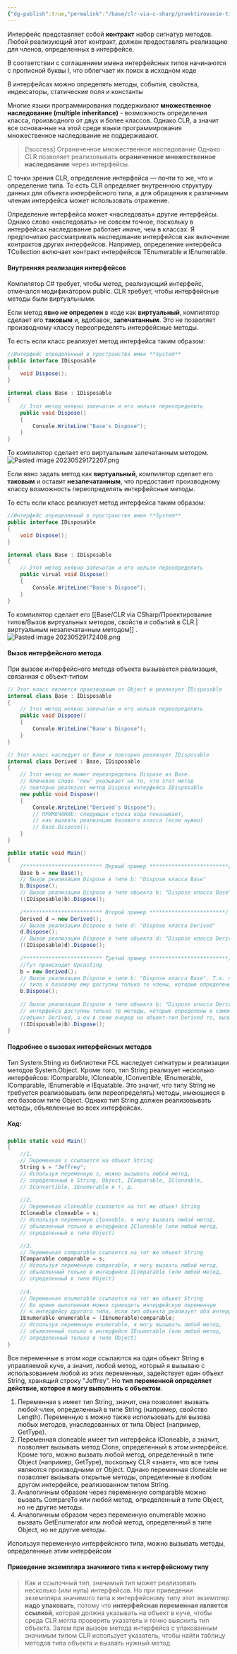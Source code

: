 ```yaml
---
{"dg-publish":true,"permalink":"/base/clr-via-c-sharp/proektirovanie-tipov/interfejsy-interfaces/"}
---
```



Интерфейс представляет собой **контракт** набор сигнатур методов.  Любой реализующий этот контракт, должен предоставлять реализацию для членов, определенных в интерфейсе.

В соответствии с соглашением имена интерфейсных типов начинаются с прописной буквы I, что облегчает их поиск в исходном коде

В интерфейсах можно определять методы, события, свойства, индексаторы, статические поля и константы

Многие языки программирования поддерживают **множественное наследование (multiple inheritance)** - возможность определения класса, производного от двух и более классов. Однако CLR, а значит все основанные на этой среде языки программирования множественное наследование не поддерживают.


> [!success] Ограниченное множественное наследование
> Однако CLR позволяет реализовывать **ограниченное множественное наследование** через интерфейсы. 

С точки зрения CLR, определение интерфейса — почти то же, что и определение типа. То есть CLR определяет внутреннюю структуру данных для объекта интерфейсного типа, а для обращения к различным членам интерфейса может использовать отражение.

Определение интерфейса может «наследовать» другие интерфейсы. Однако слово «наследовать» не совсем точное, поскольку в интерфейсах наследование работает иначе, чем в классах. Я предпочитаю рассматривать наследование интерфейсов как включение контрактов других интерфейсов. Например, определение интерфейса TCollection включает контракт интерфейсов TEnumerable и IEnumerable.


#### Внутренняя реализация интерфейсов
Компилятор C# требует, чтобы метод, реализующий интерфейс, отмечался модификатором public. CLR требует, чтобы интерфейсные методы были виртуальными.

Если метод **явно не определен** в коде как **виртуальный**, компилятор сделает его **таковым** и, вдобавок, **запечатанным**. Это не позволяет производному классу переопределять интерфейсные методы. 

То есть если класс реализует метод интерфейса таким образом:

```csharp
//Интерфейс определенный в пространстве имен **System**
public interface IDisposable
{
	void Dispose();
}

internal class Base : IDisposable
{
	// Этот метод неявно запечатан и его нельзя переопределить
	public void Dispose()
	{
		Console.WriteLine("Base's Dispose");
	}
}
```
То компилятор сделает его виртуальным запечатанным методом.
![Pasted image 20230529172207.png](/img/user/Files/Image/Pasted%20image%2020230529172207.png)

Если явно задать метод как **виртуальный**, компилятор сделает его **таковым** и оставит **незапечатанным**, что предоставит производному классу возможность переопределять интерфейсные методы.

То есть если класс реализует метод интерфейса таким образом:

```csharp
//Интерфейс определенный в пространстве имен **System**
public interface IDisposable
{
	void Dispose();
}

internal class Base : IDisposable
{
	// Этот метод неявно запечатан и его нельзя переопределить
	public virual void Dispose()
	{
		Console.WriteLine("Base's Dispose");
	}
}
```
То компилятор сделает его [[Base/CLR via CSharp/Проектирование типов/Вызов виртуальных методов, свойств и событий в CLR.\|виртуальным незапечатанным методом]] .
![Pasted image 20230529172408.png](/img/user/Files/Image/Pasted%20image%2020230529172408.png)


#### Вызов интерфейсного метода
При вызове интерфейсного метода объекта вызывается реализация, связанная с объект-типом 

```csharp
// Этот класс является производным от Object и реализует IDisposable
internal class Base : IDisposable
{
	// Этот метод неявно запечатан и его нельзя переопределить
	public void Dispose()
	{
		Console.WriteLine("Base's Dispose");
	}
}

// Этот класс наследует от Base и повторно реализует IDisposable
internal class Derived : Base, IDisposable
{
	// Этот метод не может переопределить Dispose из Base.
	// Ключевое слово 'new' указывает на то, что этот метод
	// повторно реализует метод Dispose интерфейса IDisposable
	new public void Dispose()
	{
		Console.WriteLine("Derived's Dispose");
		// ПРИМЕЧАНИЕ: следующая строка кода показывает,
		// как вызвать реализацию базового класса (если нужно)
		// base.Dispose();
	}
}

public static void Main()
{
	/************************* Первый пример *************************/
	Base b = new Base();
	// Вызов реализации Dispose в типе b: "Dispose класса Base"
	b.Dispose();
	// Вызов реализации Dispose в типе объекта b: "Dispose класса Base"
	((IDisposable)b).Dispose();
	
	/************************* Второй пример ************************/
	Derived d = new Derived();
	// Вызов реализации Dispose в типе d: "Dispose класса Derived"
	d.Dispose();
	// Вызов реализации Dispose в типе объекта d: "Dispose класса Derived"
	((IDisposable)d).Dispose();
	
	/************************* Третий пример *************************/
	//Тут происходит Upcasting
	b = new Derived();
	// Вызов реализации Dispose в типе b: "Dispose класса Base". Т.к. при приведении ссылки производного 
	// типа к базовому ему доступны только те члены, которые определены в базовом класс
	b.Dispose();
	
	// Вызов реализации Dispose в типе объекта b: "Dispose класса Derived". Т.к. при Upcasting к типу 
	// интерфейса доступны только те методы, которые определены в самом интерфейсе, а т.к. b указывает на 
	//объект Derived, а он в свою очеред на объект-тип Derived то, вызывается реализация метода из Derived
	((IDisposable)b).Dispose();
}
```

#### Подробнее о вызовах интерфейсных методов

Тип System.String из библиотеки FCL наследует сигнатуры и реализации методов System.Object. Кроме того, тип String реализует несколько интерфейсов: IComparable, ICloneable, IConvertible, IEnumerable, IComparable, IEnumerable и IEquatable. Это значит, что типу String не требуется реализовывать (или переопределять) методы, имеющиеся в его базовом типе Object. Однако тип String должен реализовывать методы, объявленные во всех интерфейсах.

##### Код:
```csharp
public static void Main()
{
	//1.
	// Переменная s ссылается на объект String
	String s = "Jeffrey";
	// Используя переменную s, можно вызывать любой метод,
	// определенный в String, Object, IComparable, ICloneable,
	// IConvertible, IEnumerable и т. д.
	
	//2.
	// Переменная cloneable ссылается на тот же объект String
	ICloneable cloneable = s;
	// Используя переменную cloneable, я могу вызвать любой метод,
	// объявленный только в интерфейсе ICloneable (или любой метод,
	// определенный в типе Object)

	//3.
	// Переменная comparable ссылается на тот же объект String
	IComparable comparable = s;
	// Используя переменную comparable, я могу вызвать любой метод,
	// объявленный только в интерфейсе IComparable (или любой метод,
	// определенный в типе Object)
	
	//4.
	// Переменная enumerable ссылается на тот же объект String
	// Во время выполнения можно приводить интерфейсную переменную
	// к интерфейсу другого типа, если тип объекта реализует оба интерфейса
	IEnumerable enumerable = (IEnumerable)comparable;
	// Используя переменную enumerable, я могу вызывать любой метод,
	// объявленный только в интерфейсе IEnumerable (или любой метод,
	// определенный только в типе Object)
}
```

Все переменные в этом коде ссылаются на один объект String в управляемой куче, а значит, любой метод, который я вызываю с использованием любой из этих переменных, задействует один объект String, хранящий строку "Jeffrey". Но **тип переменной определяет действие, которое я могу выполнить с объектом**. 

1. Переменная s имеет тип String, значит, она позволяет вызвать любой член, определенный в типе String (например, свойство Length). Переменную s можно также использовать для вызова любых методов, унаследованных от типа Object (например, GetType). 
2. Переменная cloneable имеет тип интерфейса ICloneable, а значит, позволяет вызывать метод Clone, определенный в этом интерфейсе. Кроме того, можно вызвать любой метод, определенный в типе Object (например, GetType), поскольку CLR «знает», что все типы являются производными от Object. Однако переменная cloneable не позволяет вызывать открытые методы, определенные в любом другом интерфейсе, реализованном типом String. 
3. Аналогичным образом через переменную comparable можно вызвать CompareTo или любой метод, определенный в типе Object, но не другие методы.
4. Аналогичным образом через переменную enumerable можно вызвать GetEnumerator или любой метод, определенный в типе Object, но не другие методы.

Используя переменную интерфейсного типа, можно вызывать методы, определенные этим интерфейсом

#### Приведение экземпляра значимого типа к интерфейсному типу
> Как и ссылочный тип, значимый тип может реализовать несколько (или нуль) интерфейсов. Но при приведении экземпляра значимого типа к интерфейсному типу этот экземпляр **надо упаковать**, потому что **интерфейсная переменная является ссылкой**, которая должна указывать на объект в куче, чтобы среда CLR могла проверить указатель и точно выяснить тип объекта. Затем при вызове метода интерфейса с упакованным значимым типом CLR использует указатель, чтобы найти таблицу методов типа объекта и вызвать нужный метод




